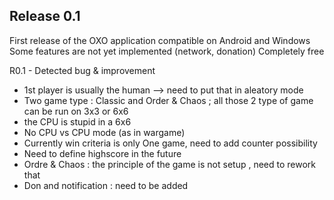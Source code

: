 Release 0.1
-----------
First release of the OXO application compatible on Android and Windows
Some features are not yet implemented (network, donation)
Completely free

R0.1 - Detected bug & improvement
- 1st player is usually the human --> need to put that in aleatory mode
- Two game type : Classic and Order & Chaos ; all those 2 type of game can be run on 3x3 or 6x6
- the CPU is stupid in a 6x6
- No CPU vs CPU mode (as in wargame)
- Currently win criteria is only One game, need to add counter possibility
- Need to define highscore in the future
- Ordre & Chaos : the principle of the game is not setup , need to rework that
- Don and notification : need to be added

